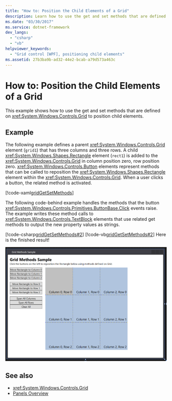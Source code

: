 ```yaml
---
title: "How to: Position the Child Elements of a Grid"
description: Learn how to use the get and set methods that are defined on a Windows Presentation Foundation Grid to position child elements.
ms.date: "03/30/2017"
ms.service: dotnet-framework
dev_langs:
  - "csharp"
  - "vb"
helpviewer_keywords:
  - "Grid control [WPF], positioning child elements"
ms.assetid: 27b3ba9b-ad32-44e2-bcab-a79d573a463c
---
```

# How to: Position the Child Elements of a Grid

This example shows how to use the get and set methods that are defined on <xref:System.Windows.Controls.Grid> to position child elements.

## Example

The following example defines a parent <xref:System.Windows.Controls.Grid> element (`grid1`) that has three columns and three rows. A child <xref:System.Windows.Shapes.Rectangle> element (`rect1`) is added to the <xref:System.Windows.Controls.Grid> in column position zero, row position zero. <xref:System.Windows.Controls.Button> elements represent methods that can be called to reposition the <xref:System.Windows.Shapes.Rectangle> element within the <xref:System.Windows.Controls.Grid>. When a user clicks a button, the related method is activated.

[!code-xaml[gridGetSetMethods](~/samples/snippets/csharp/VS_Snippets_Wpf/gridGetSetMethods/CSharp/Window1.xaml)]

The following code-behind example handles the methods that the button <xref:System.Windows.Controls.Primitives.ButtonBase.Click> events raise. The example writes these method calls to <xref:System.Windows.Controls.TextBlock> elements that use related get methods to output the new property values as strings.

[!code-csharp[gridGetSetMethods#2](~/samples/snippets/csharp/VS_Snippets_Wpf/gridGetSetMethods/CSharp/Window1.xaml.cs#2)]
[!code-vb[gridGetSetMethods#2](~/samples/snippets/visualbasic/VS_Snippets_Wpf/gridGetSetMethods/VisualBasic/Window1.xaml.vb#2)]
Here is the finished result!

![a screenshot depicts a WPF user interface with two columns, the right side has a 3 x 3 grid and the left has buttons to move a colored rectangle between the columns and rows of the grid](././media/grid-methods-sample.png)

## See also

- <xref:System.Windows.Controls.Grid>
- [Panels Overview](panels-overview.md)
